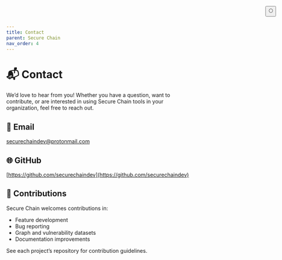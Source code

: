 ```yaml
---
title: Contact
parent: Secure Chain
nav_order: 4
---
```


# 📬 Contact

We’d love to hear from you! Whether you have a question, want to contribute, or are interested in using Secure Chain tools in your organization, feel free to reach out.

## 📧 Email

[securechaindev@protonmail.com](mailto:securechaindev@protonmail.com)

## 🌐 GitHub

[https://github.com/securechaindev](https://github.com/securechaindev)

## 💬 Contributions

Secure Chain welcomes contributions in:

- Feature development
- Bug reporting
- Graph and vulnerability datasets
- Documentation improvements

See each project’s repository for contribution guidelines.

<button class="btn js-toggle-dark-mode" style="
  position: fixed;
  top: 1rem;
  right: 1rem;
  z-index: 1000;
">
  🌕
</button>

<script>
  const toggleDarkMode = document.querySelector('.js-toggle-dark-mode'); jtd.addEvent(toggleDarkMode, 'click', function(){ if (jtd.getTheme() === 'dark') { jtd.setTheme('light'); toggleDarkMode.textContent = '🌕'; } else { jtd.setTheme('dark'); toggleDarkMode.textContent = '☀️'; } }); 
</script>
